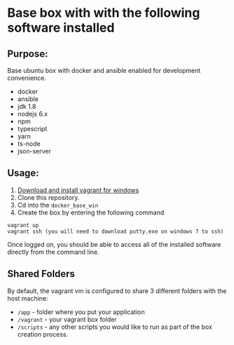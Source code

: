 # Base box with with the following software installed



## Purpose:
Base ubuntu box with docker and ansible enabled for development convenience.

* docker
* ansible
* jdk 1.8
* nodejs 6.x
* npm
* typescript
* yarn
* ts-node
* json-server

## Usage:

1. [Download and install vagrant for windows](https://www.vagrantup.com/downloads.html)
2. Clone this repository.
3. Cd into the `docker_base_win`
3. Create the box by entering the following command

```
vagrant up
vagrant ssh (you will need to download putty.exe on windows 7 to ssh)
```

Once logged on, you should be able to access all of the installed software directly from the command line.

## Shared Folders

By default, the vagrant vm is configured to share 3 different folders with the host machine:

 * `/app` - folder where you put your application
 * `/vagrant` - your vagrant box folder
 * `/scripts` - any other scripts you would like to run as part of the box creation process.

